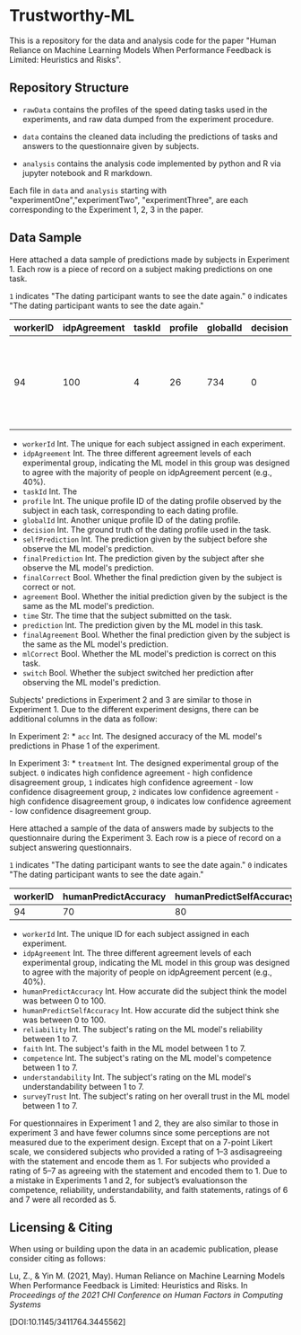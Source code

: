 <p align="center">

# Trustworthy-ML

This is a repository for the data and analysis code for the paper "Human Reliance on Machine Learning Models When Performance Feedback is Limited: Heuristics and Risks".

## Repository Structure

* `rawData` contains the profiles of the speed dating tasks used in the experiments, and raw data dumped from the experiment procedure.

* `data` contains the cleaned data including the predictions of tasks and answers to the questionnaire given by subjects.

* `analysis` contains the analysis code implemented by python and R via jupyter notebook and R markdown.

Each file in `data` and `analysis` starting with "experimentOne","experimentTwo", "experimentThree", are each corresponding to the Experiment 1, 2, 3 in the paper.

## Data Sample

Here attached a data sample of predictions made by subjects in Experiment 1. Each row is a piece of record on a subject making predictions on one task.

`1` indicates "The dating participant wants to see the date again." `0` indicates "The dating participant wants to see the date again."


| workerID | idpAgreement | taskId | profile | globalId | decision | selfPrediction| finalPrediction| selfCorrect| finalCorrect | agreement | time                    | prediction | finalAgreement | mlCorrect | switch |
| -------- | ------------ | -------| ------- | -------- | -------- | ------------- | -------------- | ---------- | ------------ | --------- | --------------------------- | ---------- | -------------- |------------- |------------- |
| 94 | 100 | 4 | 26 | 734 | 0 | 1| 1| FALSE| FALSE | 1 | Mon Feb 10 2020 171422 GMT-0500 (Eastern Standard Time) | 1 | TRUE | FALSE | FALSE |

* `workerId` Int. The unique for each subject assigned in each experiment.
* `idpAgreement` Int. The three different agreement levels of each experimental group, indicating the ML model in this group was designed to agree with the majority of people on idpAgreement percent (e.g., 40%).
* `taskId` Int. The 
* `profile` Int. The unique profile ID of the dating profile observed by the subject in each task, corresponding to each dating profile.
* `globalId` Int. Another unique profile ID of the dating profile.
* `decision` Int. The ground truth of the dating profile used in the task. 
* `selfPrediction` Int. The prediction given by the subject before she observe the ML model's prediction.
* `finalPrediction` Int. The prediction given by the subject after she observe the ML model's prediction.
* `finalCorrect` Bool. Whether the final prediction given by the subject is correct or not.
* `agreement` Bool. Whether the initial prediction given by the subject is the same as the ML model's prediction.
* `time` Str. The time that the subject submitted on the task.
* `prediction` Int. The prediction given by the ML model in this task.
* `finalAgreement` Bool. Whether the final prediction given by the subject is the same as the ML model's prediction.
* `mlCorrect` Bool. Whether the ML model's prediction is correct on this task.
* `switch` Bool. Whether the subject switched her prediction after observing the ML model's prediction.

Subjects' predictions in Experiment 2 and 3 are similar to those in Experiment 1. Due to the different experiment designs, there can be additional columns in the data as follow:

In Experiment 2: * `acc` Int. The designed accuracy of the ML model's predictions in Phase 1 of the experiment.

In Experiment 3: * `treatment` Int. The designed experimental group of the subject. `0` indicates high confidence agreement - high confidence disagreement group, `1` indicates high confidence agreement - low confidence disagreement group, `2` indicates low confidence agreement - high confidence disagreement group, `0` indicates low confidence agreement - low confidence disagreement group.

Here attached a sample of the data of answers made by subjects to the questionnaire during the Experiment 3. Each row is a piece of record on a subject answering questionnairs.

`1` indicates "The dating participant wants to see the date again." `0` indicates "The dating participant wants to see the date again."


| workerID | humanPredictAccuracy | humanPredictSelfAccuracy | reliability | faith | competence | understandability | surveyTrust| 
| -------- | ---------------------| -----------------------  | ------------| ----- | ---------- | ----------------- | ---------- | 
| 94 | 70 | 80 | 5 | 3 | 5 | 7| 5| 

* `workerId` Int. The unique ID for each subject assigned in each experiment.
* `idpAgreement` Int. The three different agreement levels of each experimental group, indicating the ML model in this group was designed to agree with the majority of people on idpAgreement percent (e.g., 40%).
* `humanPredictAccuracy` Int. How accurate did the subject think the model was between 0 to 100.
* `humanPredictSelfAccuracy` Int. How accurate did the subject think she was between 0 to 100.
* `reliability` Int. The subject's rating on the ML model's reliability between 1 to 7.
* `faith` Int. The subject's faith in the ML model between 1 to 7.
* `competence` Int. The subject's rating on the ML model's competence between 1 to 7. 
* `understandability` Int. The subject's rating on the ML model's understandability between 1 to 7. 
* `surveyTrust` Int. The subject's rating on her overall trust in the ML model between 1 to 7.

For questionnaires in Experiment 1 and 2, they are also similar to those in experiment 3 and have fewer columns since some perceptions are not measured due to the experiment design. Except that on a 7-point Likert scale, we considered subjects who provided a rating of 1–3 asdisagreeing with the statement and encode them as 1. For subjects who provided a rating of 5–7 as agreeing with the statement and encoded them to 1. Due to a mistake in Experiments 1 and 2, for subject’s evaluationson the competence, reliability, understandability, and faith statements, ratings of 6 and 7 were all recorded as 5.





## Licensing & Citing
When using or building upon the data in an academic publication, please consider citing as follows:

Lu, Z., & Yin M. (2021, May). Human Reliance on Machine Learning Models When Performance Feedback is Limited: Heuristics and Risks. In *Proceedings of the 2021 CHI Conference on Human Factors in Computing Systems* 
 
 [DOI:10.1145/3411764.3445562]


